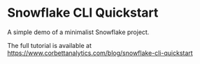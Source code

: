 # Snowflake CLI Quickstart

A simple demo of a minimalist Snowflake project.

The full tutorial is available at https://www.corbettanalytics.com/blog/snowflake-cli-quickstart
